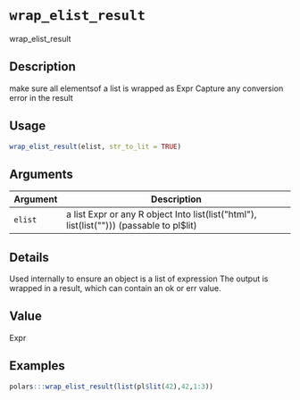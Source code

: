 # `wrap_elist_result`

wrap_elist_result


## Description

make sure all elementsof a list is wrapped as Expr
 Capture any conversion error in the result


## Usage

```r
wrap_elist_result(elist, str_to_lit = TRUE)
```


## Arguments

Argument      |Description
------------- |----------------
`elist`     |     a list Expr or any R object Into list(list("html"), list(list("<Expr>"))) (passable to pl$lit)


## Details

Used internally to ensure an object is a list of expression
 The output is wrapped in a result, which can contain an ok or
 err value.


## Value

Expr


## Examples

```r
polars:::wrap_elist_result(list(pl$lit(42),42,1:3))
```


